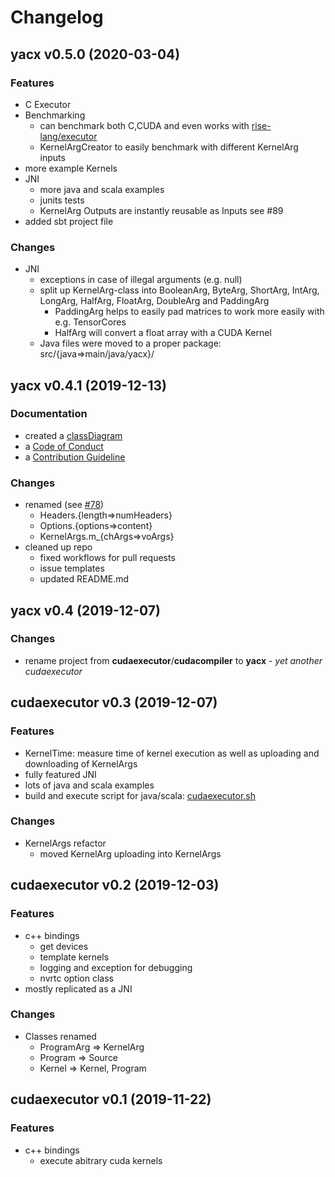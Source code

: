 # Changelog
## yacx v0.5.0 (2020-03-04)

### Features
- C Executor
- Benchmarking
  - can benchmark both C,CUDA and even works with [rise-lang/executor](https://github.com/rise-lang/executor)
  - KernelArgCreator to easily benchmark with different KernelArg inputs
- more example Kernels
- JNI
  - more java and scala examples
  - junits tests
  - KernelArg Outputs are instantly reusable as Inputs see #89
- added sbt project file

### Changes
- JNI
  - exceptions in case of illegal arguments (e.g. null)
  - split up KernelArg-class into BooleanArg, ByteArg, ShortArg, IntArg, LongArg, HalfArg, FloatArg, DoubleArg and PaddingArg
    - PaddingArg helps to easily pad matrices to work more easily with e.g. TensorCores
    - HalfArg will convert a float array with a CUDA Kernel
  - Java files were moved to a proper package: src/{java=>main/java/yacx}/

## yacx v0.4.1 (2019-12-13)
### Documentation
- created a [classDiagram](docs/diagram/classDiagram.pdf)
- a [Code of Conduct](./CODE_OF_CONDUCT.md)
- a [Contribution Guideline](./CONTRIBUTING.md)

### Changes
- renamed (see [#78](https://github.com/ZerataX/yacx/issues/78))
  - Headers.{length=>numHeaders}
  - Options.{options=>content}
  - KernelArgs.m_{chArgs=>voArgs}
- cleaned up repo
  - fixed workflows for pull requests
  - issue templates
  - updated README.md 
  
## yacx v0.4 (2019-12-07)
### Changes
- rename project from **cudaexecutor**/**cudacompiler** to **yacx** - *yet another cudaexecutor*

## cudaexecutor v0.3 (2019-12-07)
### Features
- KernelTime: measure time of kernel execution as well as uploading and downloading of KernelArgs
- fully featured JNI
- lots of java and scala examples
- build and execute script for java/scala: [cudaexecutor.sh](https://github.com/ZerataX/yacx/blob/0.3/cudaexecutor.sh)

### Changes
- KernelArgs refactor
  - moved KernelArg uploading into KernelArgs

## cudaexecutor v0.2 (2019-12-03)
### Features
- c++ bindings
  - get devices
  - template kernels
  - logging and exception for debugging
  - nvrtc option class
- mostly replicated as a JNI

### Changes
- Classes renamed
  - ProgramArg => KernelArg
  - Program => Source
  - Kernel => Kernel, Program
  
## cudaexecutor v0.1 (2019-11-22)
### Features
- c++ bindings
  - execute abitrary cuda kernels
